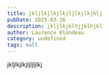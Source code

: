 ```yaml
---
title: jkljlkjlkjlkjljlkjlkjklj
pubDate: 2025-03-16
description: jkljlkjklhjjklhjkl
author: Laurence Blondeau
category: undefined
tags: null
---
```


jkljlkjlkjljljljlkj
